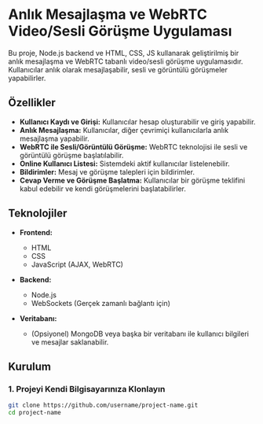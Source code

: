 # Anlık Mesajlaşma ve WebRTC Video/Sesli Görüşme Uygulaması

Bu proje, Node.js backend ve HTML, CSS, JS kullanarak geliştirilmiş bir anlık mesajlaşma ve WebRTC tabanlı video/sesli görüşme uygulamasıdır. Kullanıcılar anlık olarak mesajlaşabilir, sesli ve görüntülü görüşmeler yapabilirler.

## Özellikler

- **Kullanıcı Kaydı ve Girişi:** Kullanıcılar hesap oluşturabilir ve giriş yapabilir.
- **Anlık Mesajlaşma:** Kullanıcılar, diğer çevrimiçi kullanıcılarla anlık mesajlaşma yapabilir.
- **WebRTC ile Sesli/Görüntülü Görüşme:** WebRTC teknolojisi ile sesli ve görüntülü görüşme başlatılabilir.
- **Online Kullanıcı Listesi:** Sistemdeki aktif kullanıcılar listelenebilir.
- **Bildirimler:** Mesaj ve görüşme talepleri için bildirimler.
- **Cevap Verme ve Görüşme Başlatma:** Kullanıcılar bir görüşme teklifini kabul edebilir ve kendi görüşmelerini başlatabilirler.

## Teknolojiler

- **Frontend:**
  - HTML
  - CSS
  - JavaScript (AJAX, WebRTC)
  
- **Backend:**
  - Node.js
  - WebSockets (Gerçek zamanlı bağlantı için)

- **Veritabanı:**
  - (Opsiyonel) MongoDB veya başka bir veritabanı ile kullanıcı bilgileri ve mesajlar saklanabilir.

## Kurulum

### 1. Projeyi Kendi Bilgisayarınıza Klonlayın

```bash
git clone https://github.com/username/project-name.git
cd project-name
